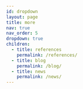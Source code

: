 ```yaml
---
id: dropdown
layout: page
title: more
nav: true
nav_order: 5
dropdown: true
children:
  - title: references
    permalink: /references/
  - title: blog
    permalink: /blog/
  - title: news
    permalink: /news/
---
```

